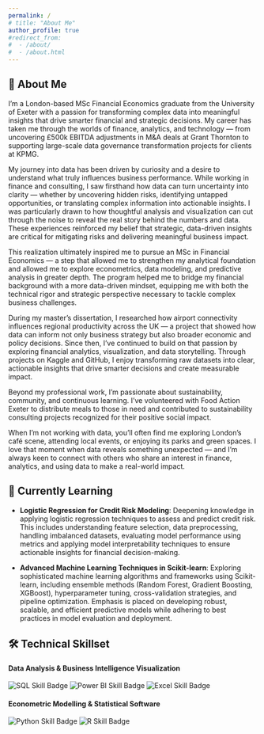 ```yaml
---
permalink: /
# title: "About Me"
author_profile: true
#redirect_from: 
#  - /about/
#  - /about.html
---
```


## 🚀 About Me
I’m a London-based MSc Financial Economics graduate from the University of Exeter with a passion for transforming complex data into meaningful insights that drive smarter financial and strategic decisions. My career has taken me through the worlds of finance, analytics, and technology — from uncovering £500k EBITDA adjustments in M&A deals at Grant Thornton to supporting large-scale data governance transformation projects for clients at KPMG.

My journey into data has been driven by curiosity and a desire to understand what truly influences business performance. While working in finance and consulting, I saw firsthand how data can turn uncertainty into clarity — whether by uncovering hidden risks, identifying untapped opportunities, or translating complex information into actionable insights. I was particularly drawn to how thoughtful analysis and visualization can cut through the noise to reveal the real story behind the numbers and data. These experiences reinforced my belief that strategic, data-driven insights are critical for mitigating risks and delivering meaningful business impact. 

This realization ultimately inspired me to pursue an MSc in Financial Economics — a step that allowed me to strengthen my analytical foundation and allowed me to explore econometrics, data modeling, and predictive analysis in greater depth. The program helped me to bridge my financial background with a more data-driven mindset, equipping me with both the technical rigor and strategic perspective necessary to tackle complex business challenges.

During my master’s dissertation, I researched how airport connectivity influences regional productivity across the UK — a project that showed how data can inform not only business strategy but also broader economic and policy decisions. Since then, I’ve continued to build on that passion by exploring financial analytics, visualization, and data storytelling. Through projects on Kaggle and GitHub, I enjoy transforming raw datasets into clear, actionable insights that drive smarter decisions and create measurable impact.

Beyond my professional work, I’m passionate about sustainability, community, and continuous learning. I’ve volunteered with Food Action Exeter to distribute meals to those in need and contributed to sustainability consulting projects recognized for their positive social impact.

When I’m not working with data, you’ll often find me exploring London’s café scene, attending local events, or enjoying its parks and green spaces. I love that moment when data reveals something unexpected — and I’m always keen to connect with others who share an interest in finance, analytics, and using data to make a real-world impact.

## 🌱 Currently Learning
- **Logistic Regression for Credit Risk Modeling**: Deepening knowledge in applying logistic regression techniques to assess and predict credit risk. This includes understanding feature selection, data preprocessing, handling imbalanced datasets, evaluating model performance using metrics and applying model interpretability techniques to ensure actionable insights for financial decision-making.

- **Advanced Machine Learning Techniques in Scikit-learn**: Exploring sophisticated machine learning algorithms and frameworks using Scikit-learn, including ensemble methods (Random Forest, Gradient Boosting, XGBoost), hyperparameter tuning, cross-validation strategies, and pipeline optimization. Emphasis is placed on developing robust, scalable, and efficient predictive models while adhering to best practices in model evaluation and deployment.


## 🛠️ Technical Skillset
#### Data Analysis & Business Intelligence Visualization
<p>
  <!-- 💡 Go to Shields.io to create your own badges -->
  <img src="https://img.shields.io/badge/SQL-Intermediate-4479A1?style=flat&logo=mysql&logoColor=white" alt="SQL Skill Badge">
  <img src="https://img.shields.io/badge/Power%20BI-Advance-F2C811?style=flat&logo=powerbi&logoColor=white" alt="Power BI Skill Badge">
  <img src="https://img.shields.io/badge/Excel-Advance-217346?style=flat&logo=microsoft-excel&logoColor=white" alt="Excel Skill Badge">
</p>

#### Econometric Modelling & Statistical Software
<p>
  <img src="https://img.shields.io/badge/Python-Intermediate-3776AB?style=flat&logo=python&logoColor=white" alt="Python Skill Badge">
  <img src="https://img.shields.io/badge/R-Intermediate-276DC3?style=flat&logo=r&logoColor=white" alt="R Skill Badge">
</p>


